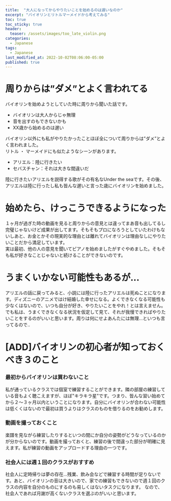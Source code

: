 ```yaml
---
title:  "大人になってからやりたいことを始めるのは遅いなのか"
excerpt: "バイオリンとリトルマーメイドから考えてみる"
toc: true
toc_sticky: true
header:
  teaser: /assets/images/too_late_violin.png
categories:
  - Japanese
tags:
  - Japanese
last_modified_at: 2022-10-02T08:06:00-05:00
published: true
---
```


# 周りからは”ダメ”とよく言われてる  
バイオリンを始めようとしていた時に周りから聞いた話です。  
- バイオリンは大人からじゃ無理  
- 音を出すのもできないかも  
- XX歳から始めるのは遅い 

バイオリン以外にも私がやりたかったことほぼ全について周りからは”ダメ”とよく言われました。  
リトル ・ マーメイドにも似たようなシーンがあります。  
- アリエル：陸に行きたい  
- セバスチャン：それは大きな間違いだ   

陸に行きたいアリエルを説得する歌がその有名なUnder the seaです。その後、アリエルは陸に行ったし私も皆んな遅いと言った歳にバイオリンを始めました。  


# 始めたら、けっこうできるようになった  
１ヶ月が過ぎた時の動画を見ると周りからの意見とは違ってまあ音も出してるし完璧じゃないけど成果が出してます。そもそもプロになろうとしていたわけもないしあと、お金とかその現実的な理由とは離れてバイオリンは理由なしにやりたいことだから満足しています。  
実は最初、他の人の意見を聞いてピアノを始めましたがすぐやめました。そもそも私が好きなことじゃないと続けることができないのです。  

# うまくいかない可能性もあるが...
アリエルの話に戻ってみると、小説には陸に行ったアリエルは死ぬことになります。ディズニーのアニメではけ結婚した幸せになる。よくできなくなる可能性も少なくはないので、いつも自分が好き、やりたいことをやれ！とは言えません。でも私は、うまくできなくなる状況を仮定して見て、それが我慢できればやりたいことをするのがいいと思います。周りは何にせよあんたには無理...といつも言ってるので..  


# [ADD]バイオリンの初心者が知っておくべき３のこと
### 最初からバイオリンは買わないこと
私が通っているクラスでは個室で練習することができます。隣の部屋の練習している音もよく聴こえますが、ほぼ"キラキラ星"です。つまり、皆んな習い始めてから２〜３ヶ月以内ということになります。自分にバイオリンが合わない可能性は低くくはないので最初は買うよりはクラスのものを借りるのをお勧めします。  

### 動画を撮っておくこと
楽譜を見ながら練習したりするといつの間にか自分の姿勢がどうなっているのかが分からないのです。動画を撮っておくと、練習の後で間違った部分が明確に見えます。私が練習の動画をアップロードする理由の一つです。  
### 社会人には週１回のクラスがおすすめ
社会人に定時帰りは夢の存在...残業、飲み会などで練習する時間が足りないです。あと、バイオリンの音は大きいので、家での練習もできないので週１回のクラスの内容を自分のものにするのも易しくはないタスクになります。 なので、社会人であれば月謝が高くないクラスを選ぶのがいいと思います。  